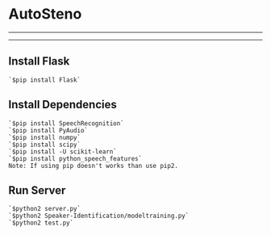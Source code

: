 # AutoSteno

---

---

## Install Flask

    `$pip install Flask`

## Install Dependencies

    `$pip install SpeechRecognition`
    `$pip install PyAudio`
    `$pip install numpy`
    `$pip install scipy`
    `$pip install -U scikit-learn`
    `$pip install python_speech_features`
    Note: If using pip doesn't works than use pip2.

## Run Server

    `$python2 server.py`
    `$python2 Speaker-Identification/modeltraining.py`
    `$python2 test.py`
